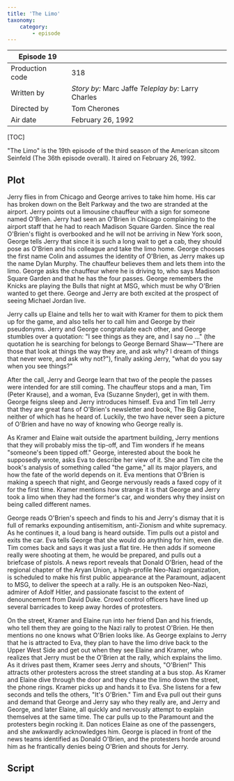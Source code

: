 ```yaml
---
title: 'The Limo'
taxonomy:
    category:
        - episode
---
```


| Episode 19 | |
|-----------------|--------------------------------|
| Production code | 318                            |
| Written by      | _Story by:_ Marc Jaffe _Teleplay by:_ Larry Charles |
| Directed by     | Tom Cherones                   |
| Air date        | February 26, 1992              |

[TOC]

"The Limo" is the 19th episode of the third season of the American sitcom Seinfeld (The 36th episode overall). It aired on February 26, 1992.

## Plot

Jerry flies in from Chicago and George arrives to take him home. His car has broken down on the Belt Parkway and the two are stranded at the airport. Jerry points out a limousine chauffeur with a sign for someone named O'Brien. Jerry had seen an O'Brien in Chicago complaining to the airport staff that he had to reach Madison Square Garden. Since the real O'Brien's flight is overbooked and he will not be arriving in New York soon, George tells Jerry that since it is such a long wait to get a cab, they should pose as O'Brien and his colleague and take the limo home. George chooses the first name Colin and assumes the identity of O'Brien, as Jerry makes up the name Dylan Murphy. The chauffeur believes them and lets them into the limo. George asks the chauffeur where he is driving to, who says Madison Square Garden and that he has the four passes. George remembers the Knicks are playing the Bulls that night at MSG, which must be why O'Brien wanted to get there. George and Jerry are both excited at the prospect of seeing Michael Jordan live.

Jerry calls up Elaine and tells her to wait with Kramer for them to pick them up for the game, and also tells her to call him and George by their pseudonyms. Jerry and George congratulate each other, and George stumbles over a quotation: "I see things as they are, and I say no ..." (the quotation he is searching for belongs to George Bernard Shaw—"There are those that look at things the way they are, and ask why? I dream of things that never were, and ask why not?"), finally asking Jerry, "what do you say when you see things?"

After the call, Jerry and George learn that two of the people the passes were intended for are still coming. The chauffeur stops and a man, Tim (Peter Krause), and a woman, Eva (Suzanne Snyder), get in with them. George feigns sleep and Jerry introduces himself. Eva and Tim tell Jerry that they are great fans of O'Brien's newsletter and book, The Big Game, neither of which has he heard of. Luckily, the two have never seen a picture of O'Brien and have no way of knowing who George really is.

As Kramer and Elaine wait outside the apartment building, Jerry mentions that they will probably miss the tip-off, and Tim wonders if he means "someone's been tipped off." George, interested about the book he supposedly wrote, asks Eva to describe her view of it. She and Tim cite the book's analysis of something called "the game," all its major players, and how the fate of the world depends on it. Eva mentions that O'Brien is making a speech that night, and George nervously reads a faxed copy of it for the first time. Kramer mentions how strange it is that George and Jerry took a limo when they had the former's car, and wonders why they insist on being called different names.

George reads O'Brien's speech and finds to his and Jerry's dismay that it is full of remarks expounding antisemitism, anti-Zionism and white supremacy. As he continues it, a loud bang is heard outside. Tim pulls out a pistol and exits the car. Eva tells George that she would do anything for him, even die. Tim comes back and says it was just a flat tire. He then adds if someone really were shooting at them, he would be prepared, and pulls out a briefcase of pistols. A news report reveals that Donald O'Brien, head of the regional chapter of the Aryan Union, a high-profile Neo-Nazi organization, is scheduled to make his first public appearance at the Paramount, adjacent to MSG, to deliver the speech at a rally. He is an outspoken Neo-Nazi, admirer of Adolf Hitler, and passionate fascist to the extent of denouncement from David Duke. Crowd control officers have lined up several barricades to keep away hordes of protesters.

On the street, Kramer and Elaine run into her friend Dan and his friends, who tell them they are going to the Nazi rally to protest O'Brien. He then mentions no one knows what O'Brien looks like. As George explains to Jerry that he is attracted to Eva, they plan to have the limo drive back to the Upper West Side and get out when they see Elaine and Kramer, who realizes that Jerry must be the O'Brien at the rally, which explains the limo. As it drives past them, Kramer sees Jerry and shouts, "O'Brien!" This attracts other protesters across the street standing at a bus stop. As Kramer and Elaine dive through the door and they chase the limo down the street, the phone rings. Kramer picks up and hands it to Eva. She listens for a few seconds and tells the others, "It's O'Brien." Tim and Eva pull out their guns and demand that George and Jerry say who they really are, and Jerry and George, and later Elaine, all quickly and nervously attempt to explain themselves at the same time. The car pulls up to the Paramount and the protesters begin rocking it. Dan notices Elaine as one of the passengers, and she awkwardly acknowledges him. George is placed in front of the news teams identified as Donald O'Brien, and the protesters horde around him as he frantically denies being O'Brien and shouts for Jerry.

## Script
